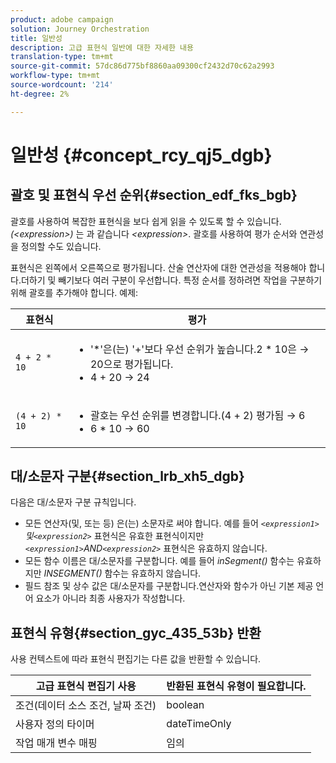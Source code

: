 ```yaml
---
product: adobe campaign
solution: Journey Orchestration
title: 일반성
description: 고급 표현식 일반에 대한 자세한 내용
translation-type: tm+mt
source-git-commit: 57dc86d775bf8860aa09300cf2432d70c62a2993
workflow-type: tm+mt
source-wordcount: '214'
ht-degree: 2%

---
```



# 일반성 {#concept_rcy_qj5_dgb}

## 괄호 및 표현식 우선 순위{#section_edf_fks_bgb}

괄호를 사용하여 복잡한 표현식을 보다 쉽게 읽을 수 있도록 할 수 있습니다. _(&lt;expression>)_ 는 과 같습니다 _&lt;expression>_. 괄호를 사용하여 평가 순서와 연관성을 정의할 수도 있습니다.

표현식은 왼쪽에서 오른쪽으로 평가됩니다. 산술 연산자에 대한 연관성을 적용해야 합니다.더하기 및 빼기보다 여러 구분이 우선합니다. 특정 순서를 정하려면 작업을 구분하기 위해 괄호를 추가해야 합니다. 예제:

<!--```5 + 2 * 10 = 25, and (5 + 2) * 10 = 70```-->

| 표현식 | 평가 |
|--- |--- |
| `4 + 2 * 10` | <ul><li>&#39;*&#39;은(는) &#39;+&#39;보다 우선 순위가 높습니다.2 * 10은 → 20으로 평가됩니다.</li><li>4 + 20 → 24</li></ul> |
| `(4 + 2) * 10` | <ul><li>괄호는 우선 순위를 변경합니다.(4 + 2) 평가됨 → 6</li><li> 6 * 10 → 60</li></ul> |

## 대/소문자 구분{#section_lrb_xh5_dgb}

다음은 대/소문자 구분 규칙입니다.

* 모든 연산자(및, 또는 등) 은(는) 소문자로 써야 합니다. 예를 들어 _`<expression1>`및`<expression2>`_ 표현식은 유효한 표현식이지만 _`<expression1>`AND`<expression2>`_ 표현식은 유효하지 않습니다.
* 모든 함수 이름은 대/소문자를 구분합니다. 예를 들어 _inSegment()_ 함수는 유효하지만 _INSEGMENT()_ 함수는 유효하지 않습니다.
* 필드 참조 및 상수 값은 대/소문자를 구분합니다.연산자와 함수가 아닌 기본 제공 언어 요소가 아니라 최종 사용자가 작성합니다.

## 표현식 유형{#section_gyc_435_53b} 반환

사용 컨텍스트에 따라 표현식 편집기는 다른 값을 반환할 수 있습니다.

| 고급 표현식 편집기 사용 | 반환된 표현식 유형이 필요합니다. |
|--- |--- |
| 조건(데이터 소스 조건, 날짜 조건) | boolean |
| 사용자 정의 타이머 | dateTimeOnly |
| 작업 매개 변수 매핑 | 임의 |
